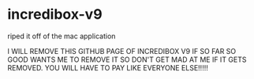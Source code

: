 # incredibox-v9
riped it off of the mac application

I WILL REMOVE THIS GITHUB PAGE OF INCREDIBOX V9 IF SO FAR SO GOOD WANTS ME TO REMOVE IT SO DON'T GET MAD AT ME IF IT GETS REMOVED. YOU WILL HAVE TO PAY LIKE EVERYONE ELSE!!!!!

